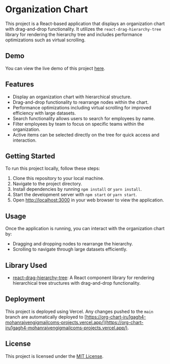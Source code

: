 # Organization Chart

This project is a React-based application that displays an organization chart with drag-and-drop functionality. It utilizes the `react-drag-hierarchy-tree` library for rendering the hierarchy tree and includes performance optimizations such as virtual scrolling.

## Demo

You can view the live demo of this project [here](https://org-chart-iru1gagh4-mohanrajvengigmailcoms-projects.vercel.app/).

## Features

- Display an organization chart with hierarchical structure.
- Drag-and-drop functionality to rearrange nodes within the chart.
- Performance optimizations including virtual scrolling for improved efficiency with large datasets.
- Search functionality allows users to search for employees by name.
- Filter employees by team to focus on specific teams within the organization.
- Active items can be selected directly on the tree for quick access and interaction.

## Getting Started

To run this project locally, follow these steps:

1. Clone this repository to your local machine.
2. Navigate to the project directory.
3. Install dependencies by running `npm install` or `yarn install`.
4. Start the development server with `npm start` or `yarn start`.
5. Open [http://localhost:3000](http://localhost:3000) in your web browser to view the application.

## Usage

Once the application is running, you can interact with the organization chart by:

- Dragging and dropping nodes to rearrange the hierarchy.
- Scrolling to navigate through large datasets efficiently.

## Library Used

- [react-drag-hierarchy-tree](https://www.npmjs.com/package/react-drag-hierarchy-tree): A React component library for rendering hierarchical tree structures with drag-and-drop functionality.

## Deployment

This project is deployed using Vercel. Any changes pushed to the `main` branch are automatically deployed to [https://org-chart-iru1gagh4-mohanrajvengigmailcoms-projects.vercel.app/](https://org-chart-iru1gagh4-mohanrajvengigmailcoms-projects.vercel.app/).

## License

This project is licensed under the [MIT License](LICENSE).
